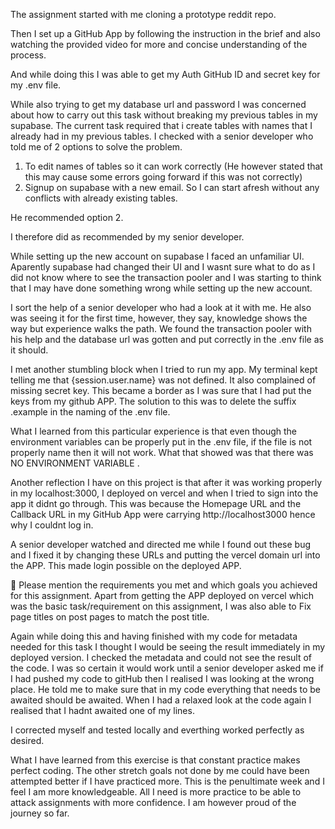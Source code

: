 The assignment started with me cloning a prototype reddit repo.

Then I set up a GitHub App by following the instruction in the brief and also watching the provided video for more and concise understanding of the process.

And while doing this I was able to get my Auth GitHub ID and secret key for my .env file. 

While also trying to get my database url and password I was concerned about how to carry out this task without breaking my previous tables in my supabase. The current task required that i create tables with names that I already had in my previous tables. I checked with a senior developer who told me of 2 options to solve the problem.

1. To edit names of tables so it can work correctly (He however stated that this may cause some errors going forward if this was not correctly)
2. Signup on supabase with a new email. So I can start afresh without any conflicts with already existing tables.

He recommended option 2.

I therefore did as recommended by my senior developer.

While setting up the new account on supabase I faced an unfamiliar UI. Aparently supabase had changed their UI and I wasnt sure what to do as I did not know where to see the transaction pooler and I was starting to think that I may have done something wrong while setting up the new account. 

I sort the help of a senior developer who had a look at it with me. He also was seeing it for the first time, however, they say, knowledge shows the way but experience walks the path. We found the transaction pooler with his help and the database url was gotten and put correctly in the .env file as it should. 

I met another stumbling block when I tried to run my app. My terminal kept telling me that {session.user.name} was not defined. It also complained of missing secret key. This became a border as I was sure that I had put the keys from my github APP. The solution to this was to delete the suffix .example in the naming of the .env file.

What I learned from this particular experience is that even though the environment variables can be properly put in the .env file, if the file is not properly name then it will not work. What that showed was that there was NO ENVIRONMENT VARIABLE . 

Another reflection I have on this project is that after it was working properly in my localhost:3000, I deployed on vercel and when I tried to sign into the app it didnt go through. This was because the Homepage URL and the Callback URL in my GitHub App were carrying http://localhost3000 hence why I couldnt log in. 

A senior developer watched and directed me while I found out these bug and I fixed it by changing these URLs and putting the vercel domain url into the APP. This made login possible on the deployed APP.



🎯 Please mention the requirements you met and which goals you achieved for this assignment.
Apart from getting the APP deployed on vercel which was the basic task/requirement on this assignment, I was also able to Fix page titles on post pages to match the post title.

Again while doing this and having finished with my code for metadata needed for this task I thought I would be seeing the result immediately in my deployed version. I checked the metadata and could not see the result of the code. I was so certain it would work until a senior developer asked me if I had pushed my code to gitHub then I realised I was looking at the wrong place. He told me to make sure that in my code everything that needs to be awaited should be awaited. When I had a relaxed look at the code again I realised that I hadnt awaited one of my lines.

I corrected myself and tested locally and everthing worked perfectly as desired.


What I have learned from this exercise is that constant practice makes perfect coding. The other stretch goals not done by me could have been attempted better if I have practiced more. This is the penultimate week and I feel I am more knowledgeable. All I need is more practice to be able to attack assignments with more confidence. I am however proud of the journey so far. 